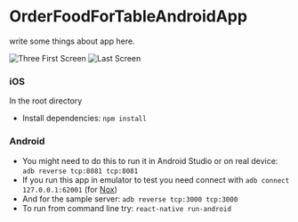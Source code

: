 # OrderFoodForTableAndroidApp
write some things about app here.

![Three First Screen](https://user-images.githubusercontent.com/49482201/70845850-1b424400-1e86-11ea-961a-c76221c78a95.png)
![Last Screen](https://user-images.githubusercontent.com/49482201/70845913-c226e000-1e86-11ea-93dd-47dd106a18bf.png)

### iOS
In the root directory
* Install dependencies: `npm install`

### Android

* You might need to do this to run it in Android Studio or on real device: `adb reverse tcp:8081 tcp:8081`
* If you run this app in emulator to test you need connect with `adb connect 127.0.0.1:62001` (for [Nox](https://vn.bignox.com/))
* And for the sample server: `adb reverse tcp:3000 tcp:3000`
* To run from command line try: `react-native run-android`
